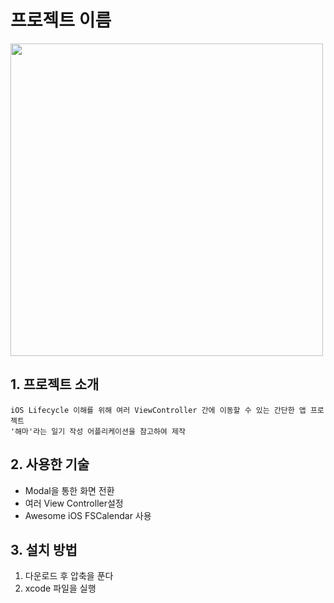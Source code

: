 # 프로젝트 이름

<a href="https://www.youtube.com/channel/UCY_tYmndcIn_PtSEp_dVh8Q">
  <img src="https://img.youtube.com/vi/_HX0qRxo9Gg/maxresdefault.jpg" width="500">
</a>

## 1. 프로젝트 소개
```
iOS Lifecycle 이해를 위해 여러 ViewController 간에 이동할 수 있는 간단한 앱 프로젝트
'해마'라는 일기 작성 어플리케이션을 참고하여 제작
```

## 2. 사용한 기술
- Modal을 통한 화면 전환
- 여러 View Controller설정
- Awesome iOS FSCalendar 사용

## 3. 설치 방법
1. 다운로드 후 압축을 푼다
2. xcode 파일을 실행
